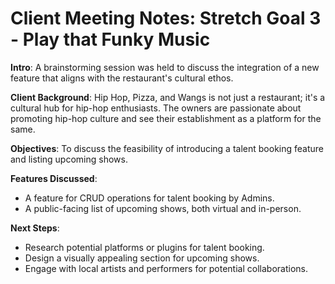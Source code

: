 # Client Meeting Notes: Stretch Goal 3 - Play that Funky Music

**Intro**:
A brainstorming session was held to discuss the integration of a new feature that aligns with the restaurant's cultural ethos.

**Client Background**:
Hip Hop, Pizza, and Wangs is not just a restaurant; it's a cultural hub for hip-hop enthusiasts. The owners are passionate about promoting hip-hop culture and see their establishment as a platform for the same.

**Objectives**:
To discuss the feasibility of introducing a talent booking feature and listing upcoming shows.

**Features Discussed**:
- A feature for CRUD operations for talent booking by Admins.
- A public-facing list of upcoming shows, both virtual and in-person.

**Next Steps**:
- Research potential platforms or plugins for talent booking.
- Design a visually appealing section for upcoming shows.
- Engage with local artists and performers for potential collaborations.
